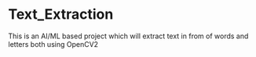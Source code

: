 # Text_Extraction
This is an AI/ML based project which will extract text in from of words and letters both using OpenCV2
